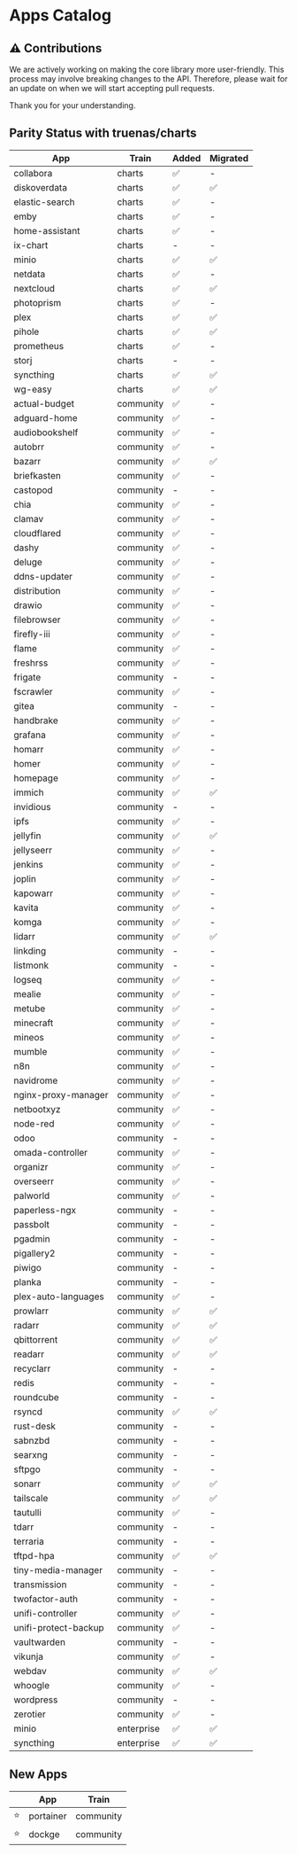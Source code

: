 # Apps Catalog

## ⚠️ **Contributions**

We are actively working on making the core library more user-friendly.
This process may involve breaking changes to the API.
Therefore, please wait for an update on when we will start accepting pull requests.

Thank you for your understanding.

## Parity Status with truenas/charts

| App                  | Train      | Added | Migrated |
| -------------------- | ---------- | ----- | -------- |
| collabora            | charts     | ✅    | -        |
| diskoverdata         | charts     | ✅    | ✅       |
| elastic-search       | charts     | ✅    | -        |
| emby                 | charts     | ✅    | -        |
| home-assistant       | charts     | ✅    | -        |
| ix-chart             | charts     | -     | -        |
| minio                | charts     | ✅    | ✅       |
| netdata              | charts     | ✅    | -        |
| nextcloud            | charts     | ✅    | ✅       |
| photoprism           | charts     | ✅    | -        |
| plex                 | charts     | ✅    | ✅       |
| pihole               | charts     | ✅    | ✅       |
| prometheus           | charts     | ✅    | -        |
| storj                | charts     | -     | -        |
| syncthing            | charts     | ✅    | ✅       |
| wg-easy              | charts     | ✅    | ✅       |
| actual-budget        | community  | ✅    | -        |
| adguard-home         | community  | ✅    | -        |
| audiobookshelf       | community  | ✅    | -        |
| autobrr              | community  | ✅    | -        |
| bazarr               | community  | ✅    | ✅       |
| briefkasten          | community  | ✅    | -        |
| castopod             | community  | -     | -        |
| chia                 | community  | ✅    | -        |
| clamav               | community  | ✅    | -        |
| cloudflared          | community  | ✅    | -        |
| dashy                | community  | ✅    | -        |
| deluge               | community  | ✅    | -        |
| ddns-updater         | community  | ✅    | -        |
| distribution         | community  | ✅    | -        |
| drawio               | community  | ✅    | -        |
| filebrowser          | community  | ✅    | -        |
| firefly-iii          | community  | ✅    | -        |
| flame                | community  | ✅    | -        |
| freshrss             | community  | ✅    | -        |
| frigate              | community  | -     | -        |
| fscrawler            | community  | ✅    | -        |
| gitea                | community  | -     | -        |
| handbrake            | community  | ✅    | -        |
| grafana              | community  | ✅    | -        |
| homarr               | community  | ✅    | -        |
| homer                | community  | ✅    | -        |
| homepage             | community  | ✅    | -        |
| immich               | community  | ✅    | ✅       |
| invidious            | community  | -     | -        |
| ipfs                 | community  | ✅    | -        |
| jellyfin             | community  | ✅    | ✅       |
| jellyseerr           | community  | ✅    | -        |
| jenkins              | community  | ✅    | -        |
| joplin               | community  | ✅    | -        |
| kapowarr             | community  | ✅    | -        |
| kavita               | community  | ✅    | -        |
| komga                | community  | ✅    | -        |
| lidarr               | community  | ✅    | ✅       |
| linkding             | community  | -     | -        |
| listmonk             | community  | -     | -        |
| logseq               | community  | ✅    | -        |
| mealie               | community  | ✅    | -        |
| metube               | community  | ✅    | -        |
| minecraft            | community  | ✅    | -        |
| mineos               | community  | ✅    | -        |
| mumble               | community  | ✅    | -        |
| n8n                  | community  | ✅    | -        |
| navidrome            | community  | ✅    | -        |
| nginx-proxy-manager  | community  | ✅    | -        |
| netbootxyz           | community  | ✅    | -        |
| node-red             | community  | ✅    | -        |
| odoo                 | community  | -     | -        |
| omada-controller     | community  | ✅    | -        |
| organizr             | community  | ✅    | -        |
| overseerr            | community  | ✅    | -        |
| palworld             | community  | ✅    | -        |
| paperless-ngx        | community  | -     | -        |
| passbolt             | community  | -     | -        |
| pgadmin              | community  | -     | -        |
| pigallery2           | community  | -     | -        |
| piwigo               | community  | -     | -        |
| planka               | community  | -     | -        |
| plex-auto-languages  | community  | ✅    | -        |
| prowlarr             | community  | ✅    | ✅       |
| radarr               | community  | ✅    | ✅       |
| qbittorrent          | community  | ✅    | ✅       |
| readarr              | community  | ✅    | ✅       |
| recyclarr            | community  | -     | -        |
| redis                | community  | -     | -        |
| roundcube            | community  | -     | -        |
| rsyncd               | community  | ✅    | ✅       |
| rust-desk            | community  | -     | -        |
| sabnzbd              | community  | -     | -        |
| searxng              | community  | -     | -        |
| sftpgo               | community  | -     | -        |
| sonarr               | community  | ✅    | ✅       |
| tailscale            | community  | ✅    | ✅       |
| tautulli             | community  | ✅    | -        |
| tdarr                | community  | -     | -        |
| terraria             | community  | -     | -        |
| tftpd-hpa            | community  | ✅    | ✅       |
| tiny-media-manager   | community  | -     | -        |
| transmission         | community  | -     | -        |
| twofactor-auth       | community  | -     | -        |
| unifi-controller     | community  | ✅    | -        |
| unifi-protect-backup | community  | ✅    | -        |
| vaultwarden          | community  | -     | -        |
| vikunja              | community  | ✅    | -        |
| webdav               | community  | ✅    | ✅       |
| whoogle              | community  | ✅    | -        |
| wordpress            | community  | -     | -        |
| zerotier             | community  | ✅    | -        |
| minio                | enterprise | ✅    | ✅       |
| syncthing            | enterprise | ✅    | ✅       |

## New Apps

|     | App       | Train     |
| --- | --------- | --------- |
| ⭐  | portainer | community |
| ⭐  | dockge    | community |
